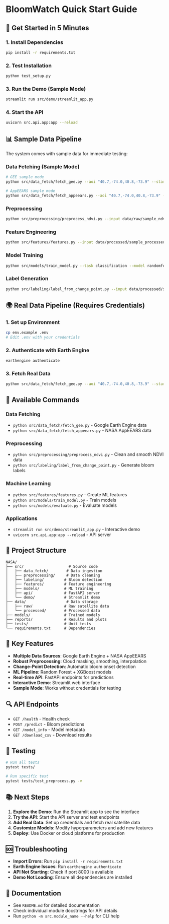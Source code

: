 # BloomWatch Quick Start Guide

## 🚀 Get Started in 5 Minutes

### 1. Install Dependencies
```bash
pip install -r requirements.txt
```

### 2. Test Installation
```bash
python test_setup.py
```

### 3. Run the Demo (Sample Mode)
```bash
streamlit run src/demo/streamlit_app.py
```

### 4. Start the API
```bash
uvicorn src.api.app:app --reload
```

## 📊 Sample Data Pipeline

The system comes with sample data for immediate testing:

### Data Fetching (Sample Mode)
```bash
# GEE sample mode
python src/data_fetch/fetch_gee.py --aoi "40.7,-74.0,40.8,-73.9" --start 2020-01-01 --end 2022-12-31 --export-method sample

# AppEEARS sample mode  
python src/data_fetch/fetch_appeears.py --aoi "40.7,-74.0,40.8,-73.9" --start 2020-01-01 --end 2022-12-31 --sample-mode
```

### Preprocessing
```bash
python src/preprocessing/preprocess_ndvi.py --input data/raw/sample_ndvi_raw.csv --output data/processed/sample_processed.csv
```

### Feature Engineering
```bash
python src/features/features.py --input data/processed/sample_processed.csv --output data/processed/sample_features.csv
```

### Model Training
```bash
python src/models/train_model.py --task classification --model randomforest
```

### Label Generation
```bash
python src/labeling/label_from_change_point.py --input data/processed/sample_processed.csv --output data/processed/sample_labels.csv
```

## 🌍 Real Data Pipeline (Requires Credentials)

### 1. Set up Environment
```bash
cp env.example .env
# Edit .env with your credentials
```

### 2. Authenticate with Earth Engine
```bash
earthengine authenticate
```

### 3. Fetch Real Data
```bash
python src/data_fetch/fetch_gee.py --aoi "40.7,-74.0,40.8,-73.9" --start 2020-01-01 --end 2022-12-31
```

## 🔧 Available Commands

### Data Fetching
- `python src/data_fetch/fetch_gee.py` - Google Earth Engine data
- `python src/data_fetch/fetch_appeears.py` - NASA AppEEARS data

### Preprocessing
- `python src/preprocessing/preprocess_ndvi.py` - Clean and smooth NDVI data
- `python src/labeling/label_from_change_point.py` - Generate bloom labels

### Machine Learning
- `python src/features/features.py` - Create ML features
- `python src/models/train_model.py` - Train models
- `python src/models/evaluate.py` - Evaluate models

### Applications
- `streamlit run src/demo/streamlit_app.py` - Interactive demo
- `uvicorn src.api.app:app --reload` - API server

## 📁 Project Structure

```
NASA/
├── src/                    # Source code
│   ├── data_fetch/        # Data ingestion
│   ├── preprocessing/     # Data cleaning
│   ├── labeling/         # Bloom detection
│   ├── features/         # Feature engineering
│   ├── models/           # ML training
│   ├── api/              # FastAPI server
│   └── demo/             # Streamlit demo
├── data/                  # Data storage
│   ├── raw/              # Raw satellite data
│   └── processed/        # Processed data
├── models/               # Trained models
├── reports/              # Results and plots
├── tests/                # Unit tests
└── requirements.txt      # Dependencies
```

## 🎯 Key Features

- **Multiple Data Sources**: Google Earth Engine + NASA AppEEARS
- **Robust Preprocessing**: Cloud masking, smoothing, interpolation
- **Change-Point Detection**: Automatic bloom onset detection
- **ML Pipeline**: Random Forest + XGBoost models
- **Real-time API**: FastAPI endpoints for predictions
- **Interactive Demo**: Streamlit web interface
- **Sample Mode**: Works without credentials for testing

## 🔍 API Endpoints

- `GET /health` - Health check
- `POST /predict` - Bloom predictions
- `GET /model_info` - Model metadata
- `GET /download_csv` - Download results

## 🧪 Testing

```bash
# Run all tests
pytest tests/

# Run specific test
pytest tests/test_preprocess.py -v
```

## 📚 Next Steps

1. **Explore the Demo**: Run the Streamlit app to see the interface
2. **Try the API**: Start the API server and test endpoints
3. **Add Real Data**: Set up credentials and fetch real satellite data
4. **Customize Models**: Modify hyperparameters and add new features
5. **Deploy**: Use Docker or cloud platforms for production

## 🆘 Troubleshooting

- **Import Errors**: Run `pip install -r requirements.txt`
- **Earth Engine Issues**: Run `earthengine authenticate`
- **API Not Starting**: Check if port 8000 is available
- **Demo Not Loading**: Ensure all dependencies are installed

## 📖 Documentation

- See `README.md` for detailed documentation
- Check individual module docstrings for API details
- Run `python -m src.module_name --help` for CLI help
